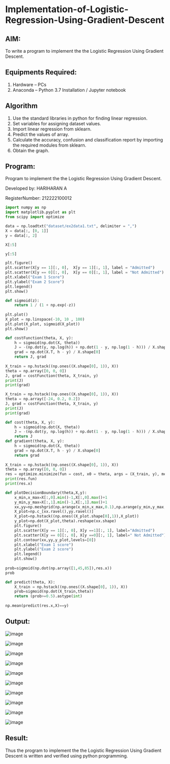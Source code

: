 # Implementation-of-Logistic-Regression-Using-Gradient-Descent

## AIM:
To write a program to implement the the Logistic Regression Using Gradient Descent.

## Equipments Required:
1. Hardware – PCs
2. Anaconda – Python 3.7 Installation / Jupyter notebook

## Algorithm
1. Use the standard libraries in python for finding linear regression.
2. Set variables for assigning dataset values.
3. Import linear regression from sklearn.
4. Predict the values of array.
5. Calculate the accuracy, confusion and classification report by importing the required modules from sklearn.
6. Obtain the graph.

## Program:


Program to implement the the Logistic Regression Using Gradient Descent.


Developed by: HARIHARAN A


RegisterNumber: 212222100012



```python
import numpy as np
import matplotlib.pyplot as plt
from scipy import optimize

data = np.loadtxt("dataset/ex2data1.txt", delimiter = ",")
X = data[:, [0, 1]]
y = data[:, 2]

X[:5]

y[:5]

plt.figure()
plt.scatter(X[y == 1][:, 0],  X[y == 1][:, 1], label = "Admitted")
plt.scatter(X[y == 0][:, 0],  X[y == 0][:, 1], label = "Not Admitted")
plt.xlabel("Exam 1 Score")
plt.ylabel("Exam 2 Score")
plt.legend()
plt.show()

def sigmoid(z):
    return 1 / (1 + np.exp(-z))
    
plt.plot()
X_plot = np.linspace(-10, 10 , 100)
plt.plot(X_plot, sigmoid(X_plot))
plt.show()

def costFunction(theta, X, y):
    h = sigmoid(np.dot(X, theta))
    J = -(np.dot(y, np.log(h)) + np.dot(1 - y, np.log(1 - h))) / X.shape[0]
    grad = np.dot(X.T, h - y) / X.shape[0]
    return J, grad
    
X_train = np.hstack((np.ones((X.shape[0], 1)), X))
theta = np.array([0, 0, 0])
J, grad = costFunction(theta, X_train, y)
print(J)
print(grad)

X_train = np.hstack((np.ones((X.shape[0], 1)), X))
theta = np.array([-24, 0.2, 0.2])
J, grad = costFunction(theta, X_train, y)
print(J)
print(grad)

def cost(theta, X, y):
    h = sigmoid(np.dot(X, theta))
    J = -(np.dot(y, np.log(h)) + np.dot(1 - y, np.log(1 - h))) / X.shape[0]
    return J
def gradient(theta, X, y):
    h = sigmoid(np.dot(X, theta))
    grad = np.dot(X.T, h - y) / X.shape[0]
    return grad
    
X_train = np.hstack((np.ones((X.shape[0], 1)), X))
theta = np.array([0, 0, 0])
res = optimize.minimize(fun = cost, x0 = theta, args = (X_train, y), method = "Newton-CG", jac = gradient)
print(res.fun)
print(res.x)

def plotDecisionBoundary(theta,X,y):
    x_min,x_max=X[:,0].min()-1,X[:,0].max()+1
    y_min,y_max=X[:,1].min()-1,X[:,1].max()+1
    xx,yy=np.meshgrid(np.arange(x_min,x_max,0.1),np.arange(y_min,y_max,0.1))
    X_plot=np.c_[xx.ravel(),yy.ravel()]
    X_plot=np.hstack((np.ones((X_plot.shape[0],1)),X_plot))
    y_plot=np.dot(X_plot,theta).reshape(xx.shape)
    plt.figure()
    plt.scatter(X[y == 1][:, 0], X[y ==1][:, 1], label="Admitted")
    plt.scatter(X[y == 0][:, 0], X[y ==0][:, 1], label=" Not Admitted")
    plt.contour(xx,yy,y_plot,levels=[0])
    plt.xlabel("Exam 1 score")
    plt.ylabel("Exam 2 score")
    plt.legend()
    plt.show()
    
prob=sigmoid(np.dot(np.array([1,45,85]),res.x))
prob

def predict(theta, X):
    X_train = np.hstack((np.ones((X.shape[0], 1)), X))
    prob=sigmoid(np.dot(X_train,theta))
    return (prob>=0.5).astype(int)
    
np.mean(predict(res.x,X)==y)
```
## Output:
![image](https://github.com/Mounesh07/-Implementation-of-Logistic-Regression-Using-Gradient-Descent/assets/118343401/1a4b03e0-dc0c-4356-b1f5-b3abef6f6aeb)

![image](https://github.com/Mounesh07/-Implementation-of-Logistic-Regression-Using-Gradient-Descent/assets/118343401/575c955b-41cc-4fb9-a901-129c8868c1e7)

![image](https://github.com/Mounesh07/-Implementation-of-Logistic-Regression-Using-Gradient-Descent/assets/118343401/0424d3b4-ece7-4453-affb-8d57bf543cb8)

![image](https://github.com/Mounesh07/-Implementation-of-Logistic-Regression-Using-Gradient-Descent/assets/118343401/ece44596-87b2-47df-a0d4-e67fc0b51e85)

![image](https://github.com/Mounesh07/-Implementation-of-Logistic-Regression-Using-Gradient-Descent/assets/118343401/73934e45-fd23-4be7-ac4b-ea264128400a)

![image](https://github.com/Mounesh07/-Implementation-of-Logistic-Regression-Using-Gradient-Descent/assets/118343401/554e3664-3b53-4612-b8db-fbd4d9e96c6e)

![image](https://github.com/Mounesh07/-Implementation-of-Logistic-Regression-Using-Gradient-Descent/assets/118343401/62a128cc-abc3-4f1b-bdf6-1696a7da67cb)

![image](https://github.com/Mounesh07/-Implementation-of-Logistic-Regression-Using-Gradient-Descent/assets/118343401/ef1a73b4-b6de-490c-8029-d93afc3a6f92)

![image](https://github.com/Mounesh07/-Implementation-of-Logistic-Regression-Using-Gradient-Descent/assets/118343401/19ce2970-512e-44b8-b020-039956233da7)

![image](https://github.com/Mounesh07/-Implementation-of-Logistic-Regression-Using-Gradient-Descent/assets/118343401/16b2f0ec-f84b-4111-9664-c2b91396cd23)

## Result:
Thus the program to implement the the Logistic Regression Using Gradient Descent is written and verified using python programming.


